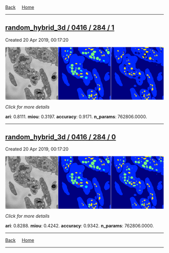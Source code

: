 
[Back](..)&nbsp;&nbsp;&nbsp;&nbsp;&nbsp;[Home](https://leapmanlab.github.io/snapshots)

---

<div class="summary"><a href="1"><h2>random_hybrid_3d / 0416 / 284 / 1</h2></a><p>Created 20 Apr 2019, 00:17:20
</p><a href="1"><img src="1/media/summary.png" align="center"></a><p>
<i>Click for more details</i>
</p></div>

**ari**: 0.8111. **miou**: 0.3197. **accuracy**: 0.9171. **n_params**: 762806.0000. 

---

<div class="summary"><a href="0"><h2>random_hybrid_3d / 0416 / 284 / 0</h2></a><p>Created 20 Apr 2019, 00:17:20
</p><a href="0"><img src="0/media/summary.png" align="center"></a><p>
<i>Click for more details</i>
</p></div>

**ari**: 0.8288. **miou**: 0.4242. **accuracy**: 0.9342. **n_params**: 762806.0000. 

---

[Back](..)&nbsp;&nbsp;&nbsp;&nbsp;&nbsp;[Home](https://leapmanlab.github.io/snapshots)

---